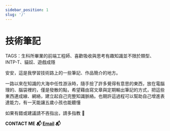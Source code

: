 ```yaml
---
sidebar_position: 1
slug: '/'
---
```


# 技術筆記

TAGS：生科所畢業的前端工程師、喜歡吸收與思考有趣知識並不限於類型、INTP-T、貓奴、遊戲成隱

安安，這是我學習技術路上的一些筆記、作品簡介的地方。

一路以來在知識的大海中任性游泳時，隨手撿了許多覺得有意思的東西，放在電腦理的、腦袋裡的，僅是發散的點，希望藉由寫文章與定期輸出筆記的方式，把這些東西連成線、網絡，建立起自己完整知識脈絡。也期許這過程可以幫助自己增進表達能力，有一天能讓五歲小孩也能聽懂

如果有錯或建議請不吝指出，請多指教 🌝

**CONTACT ME 📬 [Email](menlen6205@gmail.com) 📬**
